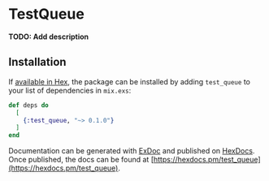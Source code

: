 # TestQueue

**TODO: Add description**

## Installation

If [available in Hex](https://hex.pm/docs/publish), the package can be installed
by adding `test_queue` to your list of dependencies in `mix.exs`:

```elixir
def deps do
  [
    {:test_queue, "~> 0.1.0"}
  ]
end
```

Documentation can be generated with [ExDoc](https://github.com/elixir-lang/ex_doc)
and published on [HexDocs](https://hexdocs.pm). Once published, the docs can
be found at [https://hexdocs.pm/test_queue](https://hexdocs.pm/test_queue).

